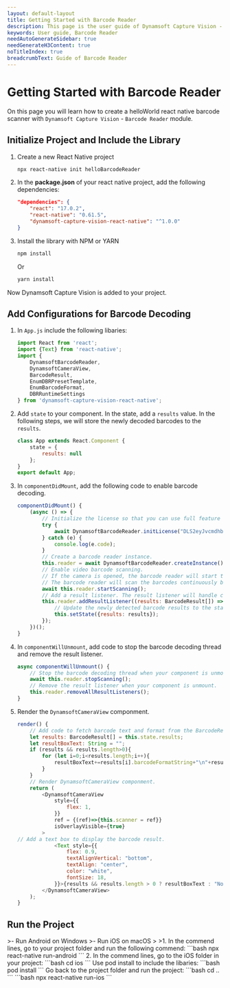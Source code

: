 ```yaml
---
layout: default-layout
title: Getting Started with Barcode Reader
description: This page is the user guide of Dynamsoft Capture Vision - Barcode Reader module
keywords: User guide, Barcode Reader
needAutoGenerateSidebar: true
needGenerateH3Content: true
noTitleIndex: true
breadcrumbText: Guide of Barcode Reader
---
```


# Getting Started with Barcode Reader

On this page you will learn how to create a helloWorld react native barcode scanner with `Dynamsoft Capture Vision` - `Barcode Reader` module.

## Initialize Project and Include the Library

1. Create a new React Native project

    ```bash
    npx react-native init helloBarcodeReader
    ```

2. In the **package.json** of your react native project, add the following dependencies:

    ```json
    "dependencies": {
        "react": "17.0.2",
        "react-native": "0.61.5",
        "dynamsoft-capture-vision-react-native": "^1.0.0"
    }
    ```

3. Install the library with NPM or YARN

    ```bash
    npm install
    ```

    Or

    ```bash
    yarn install
    ```

Now Dynamsoft Capture Vision is added to your project.

## Add Configurations for Barcode Decoding

1. In `App.js` include the following libaries:

    ```js
    import React from 'react';
    import {Text} from 'react-native';
    import {
        DynamsoftBarcodeReader,
        DynamsoftCameraView,
        BarcodeResult,
        EnumDBRPresetTemplate,
        EnumBarcodeFormat,
        DBRRuntimeSettings
    } from 'dynamsoft-capture-vision-react-native';
    ```

2. Add `state` to your component. In the state, add a `results` value. In the following steps, we will store the newly decoded barcodes to the `results`.

    ```js
    class App extends React.Component {
        state = {
            results: null
        };
    }
    export default App;
    ```

3. In `componentDidMount`, add the following code to enable barcode decoding.

    ```js
    componentDidMount() {
        (async () => {
            // Initialize the license so that you can use full feature of the Barcode Reader module.
            try {
                await DynamsoftBarcodeReader.initLicense("DLS2eyJvcmdhbml6YXRpb25JRCI6IjIwMDAwMSJ9")
            } catch (e) {
                console.log(e.code);
            }
            // Create a barcode reader instance.
            this.reader = await DynamsoftBarcodeReader.createInstance();
            // Enable video barcode scanning.
            // If the camera is opened, the barcode reader will start the barcode decoding thread when you triggered the startScanning.
            // The barcode reader will scan the barcodes continuously before you trigger stopScanning.
            await this.reader.startScanning();
            // Add a result listener. The result listener will handle callback when barcode result is returned. 
            this.reader.addResultListener((results: BarcodeResult[]) => {
                // Update the newly detected barcode results to the state.
                this.setState({results: results});
            });
        })();
    }
    ```

4. In `componentWillUnmount`, add code to stop the barcode decoding thread and remove the result listener.

    ```js
    async componentWillUnmount() {
        // Stop the barcode decoding thread when your component is unmount.
        await this.reader.stopScanning();
        // Remove the result listener when your component is unmount.
        this.reader.removeAllResultListeners();
    }
    ```

5. Render the `DynamsoftCameraView` componment.

    ```js
    render() {
        // Add code to fetch barcode text and format from the BarcodeResult
        let results: BarcodeResult[] = this.state.results;
        let resultBoxText: String = "";
        if (results && results.length>0){
            for (let i=0;i<results.length;i++){
                resultBoxText+=results[i].barcodeFormatString+"\n"+results[i].barcodeText+"\n";
            }
        }
        // Render DynamsoftCameraView componment.
        return (
            <DynamsoftCameraView
                style={{
                    flex: 1,
                }}
                ref = {(ref)=>{this.scanner = ref}}
                isOverlayVisible={true}
            >
    // Add a text box to display the barcode result.
                <Text style={{
                    flex: 0.9,
                    textAlignVertical: "bottom",
                    textAlign: "center",
                    color: "white",
                    fontSize: 18,
                }}>{results && results.length > 0 ? resultBoxText : "No Barcode Detected"}</Text>
            </DynamsoftCameraView>
        );
    }
    ```

## Run the Project

<div class="sample-code-prefix"></div>
>- Run Android on Windows
>- Run iOS on macOS
>
>1. 
In the commend lines, go to your project folder and run the following commend:
```bash
npx react-native run-android
```
2. 
In the commend lines, go to the iOS folder in your project:
```bash
cd ios
```
Use pod install to include the libaries:
```bash
pod install
```
Go back to the project folder and run the project:
```bash
cd ..
```
```bash
npx react-native run-ios
```

